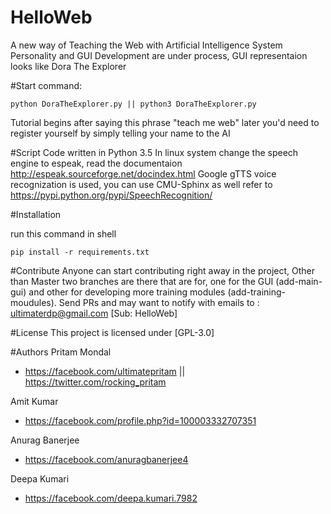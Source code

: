 # HelloWeb
A new way of Teaching the Web with Artificial Intelligence System
Personality and GUI Development are under process, GUI representaion looks like Dora The Explorer

#Start
command: 
```
python DoraTheExplorer.py || python3 DoraTheExplorer.py
```
Tutorial begins after saying this phrase "teach me web"
later you'd need to register yourself by simply telling your name to the AI

#Script
Code written in Python 3.5
In linux system change the speech engine to espeak, read the documentaion http://espeak.sourceforge.net/docindex.html
Google gTTS voice recognization is used, you can use CMU-Sphinx as well refer to https://pypi.python.org/pypi/SpeechRecognition/

#Installation

run this command in shell
```
pip install -r requirements.txt
```
#Contribute
Anyone can start contributing right away in the project, Other than Master two branches are there that are for, one for the GUI (add-main-gui) and other for developing more training modules (add-training-moudules). Send PRs and may want to notify with emails to : ultimaterdp@gmail.com [Sub: HelloWeb] 

#License 
This project is licensed under [GPL-3.0]

#Authors
Pritam Mondal 
* https://facebook.com/ultimatepritam || https://twitter.com/rocking_pritam

Amit Kumar 
* https://facebook.com/profile.php?id=100003332707351

Anurag Banerjee 
* https://facebook.com/anuragbanerjee4

Deepa Kumari 
* https://facebook.com/deepa.kumari.7982
